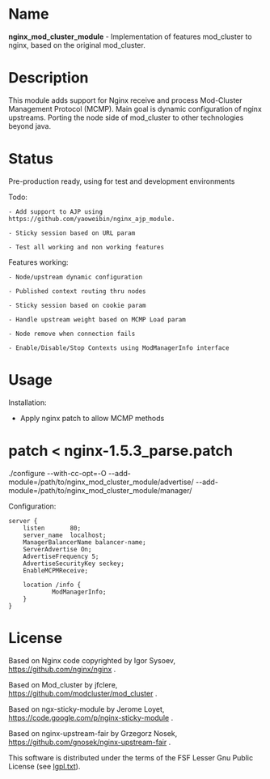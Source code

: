 
Name
====

**nginx_mod_cluster_module** -  Implementation of features mod_cluster to nginx, based on the original mod_cluster. 

Description
===========

This module adds support for Nginx receive and process Mod-Cluster Management Protocol (MCMP). Main goal is dynamic 
configuration of nginx upstreams. Porting the node side of mod_cluster to other technologies beyond java.

Status
======

Pre-production ready, using for test and development environments 

Todo:

	- Add support to AJP using https://github.com/yaoweibin/nginx_ajp_module.

	- Sticky session based on URL param

	- Test all working and non working features

Features working:

	- Node/upstream dynamic configuration

	- Published context routing thru nodes

	- Sticky session based on cookie param

	- Handle upstream weight based on MCMP Load param

	- Node remove when connection fails

	- Enable/Disable/Stop Contexts using ModManagerInfo interface

Usage
=====

Installation:

 - Apply nginx patch to allow MCMP methods

# patch < nginx-1.5.3_parse.patch

./configure --with-cc-opt=-O  --add-module=/path/to/nginx_mod_cluster_module/advertise/ --add-module=/path/to/nginx_mod_cluster_module/manager/

Configuration:

    server {
        listen       80;
        server_name  localhost;
        ManagerBalancerName balancer-name;
        ServerAdvertise On;
        AdvertiseFrequency 5;
        AdvertiseSecurityKey seckey;
        EnableMCPMReceive;

        location /info {
                ModManagerInfo;
        }
    }


License
=======

Based on Nginx code copyrighted by Igor Sysoev, https://github.com/nginx/nginx .

Based on Mod_cluster by jfclere, https://github.com/modcluster/mod_cluster .

Based on ngx-sticky-module by Jerome Loyet, https://code.google.com/p/nginx-sticky-module .

Based on nginx-upstream-fair by Grzegorz Nosek, https://github.com/gnosek/nginx-upstream-fair . 

This software is distributed under the terms of the FSF Lesser Gnu Public License (see [lgpl.txt](lgpl.txt)).
